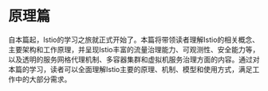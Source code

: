 # 原理篇
自本篇起，Istio的学习之旅就正式开始了。本篇将带领读者理解Istio的相关概念、主要架构和工作原理，并呈现Istio丰富的流量治理能力、可观测性、安全能力等，以及透明的服务网格代理机制、多容器集群和虚拟机服务治理方面的内容。通过对本篇的学习，读者可以全面理解Istio主要的原理、机制、模型和使用方式，满足工作中的大部分需求。